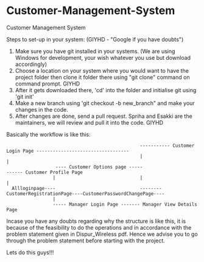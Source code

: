 # Customer-Management-System
Customer Management System

Steps to set-up in your system: (GIYHD - "Google if you have doubts")
1) Make sure you have git installed in your systems. (We are using Windows for development, your wish whatever you use but download accordingly)
2) Choose a location on your system where you would want to have the project folder then clone it folder there using "git clone" command on command prompt. GIYHD
3) After it gets downloaded there, 'cd' into the folder and initialise git using 'git init'
4) Make a new branch using 'git checkout -b new_branch" and make your changes in the code.
5) After changes are done, send a pull request. Spriha and Esakki are the maintainers, we will review and pull it into the code. GIYHD


Basically the workflow is like this:

                                                     ----------- Customer Login Page ----------------------------------
                                                     |                                                                |
                      ---- Customer Options page -----                                                                 ------ Customer Profile Page
                     |                               |                                                                |
      Allloginpage----                               --------CustomerRegistrationPage----CustomerPasswordChangePage----
                     |
                     ----- Manager Login Page ------- Manager View Details Page
               
               
               
Incase you have any doubts regarding why the structure is like this, it is because of the feasibility to do the operations and in accordance with the problem statement given in Dispur_Wireless pdf.
Hence we advise you to go through the problem statement before starting with the project.

Lets do this guys!!!
